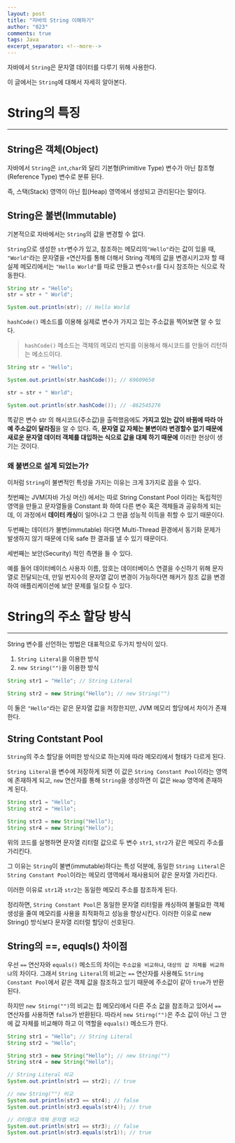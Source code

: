 ```yaml
---
layout: post
title: "자바의 String 이해하기"
author: "023"
comments: true
tags: Java
excerpt_separator: <!--more-->
---
```


자바에서 `String`은 문자열 데이터를 다루기 위해 사용한다. 

이 글에서는 `String`에 대해서 자세히 알아본다.
# String의 특징
<hr>

## String은 객체(Object)
 자바에서 `String`은 `int`,`char`와 달리 기본형(Primitive Type) 변수가 아닌 참조형(Reference Type) 변수로 분류 된다.
 
즉, 스택(Stack) 영역이 아닌 힙(Heap) 영역에서 생성되고 관리된다는 말이다.

## String은 불변(Immutable)
기본적으로 자바에서는 `String`의 값을 변경할 수 없다.  

`String`으로 생성한 `str`변수가 있고, 참조하는 메모리의`"Hello"`라는 값이 있을 때, `"World"`라는 문자열을 `+`연산자를 통해 더해서 String 객체의 값을 변경시키고자 할 때 실제 메모리에서는 `"Hello World"`를 따로 만들고 변수`str`를 다시 참조하는 식으로 작동한다.
```java
String str = "Hello";
str = str + " World";

System.out.println(str); // Hello World
```

`hashCode()` 메소드를 이용해 실제로 변수가 가지고 있는 주소값을 찍어보면 알 수 있다.
> `hashCode()` 메소드는 객체의 메모리 번지를 이용해서 해시코드를 만들어 리턴하는 메소드이다.

```java
String str = "Hello";

System.out.println(str.hashCode()); // 69609650

str = str + " World";

System.out.println(str.hashCode()); // -862545276
```
똑같은 변수 str 의 해시코드(주소값)을 출력했음에도 **가지고 있는 값이 바뀜에 따라 아예 주소값이 달라짐**을 알 수 있다.
즉, **문자열 값 자체는 불변이라 변경할수 없기 때문에 새로운 문자열 데이터 객체를 대입하는 식으로 값을 대체 하기 때문에** 이러한 현상이 생기는 것이다.

### 왜 불변으로 설계 되었는가?
이처럼 `String`이 불변적인 특성을 가지는 이유는 크게 3가지로 꼽을 수 있다.

첫번째는 JVM(자바 가싱 머신) 에서는 따로 String Constant Pool 이라는 독립적인 영역을 만들고 문자열들을 Constant 화 하여 다른 변수 혹은 객체들과 공유하게 되는데, 이 과정에서 **데이터 캐싱**이 일어나고 그 만큼 성능적 이득을 취할 수 있기 때문이다.

두번째는 데이터가 불변(immutable) 하다면 Multi-Thread 환경에서 동기화 문제가 발생하지 않기 때문에 더욱 safe 한 결과를 낼 수 있기 때문이다.

세번째는 보안(Security) 적인 측면을 들 수 있다.

예를 들어 데이터베이스 사용자 이름, 암호는 데이터베이스 연결을 수신하기 위해 문자열로 전달되는데, 만일 번지수의 문자열 값이 변경이 가능하다면 해커가 참조 값을 변경하여 애플리케이션에 보안 문제를 일으킬 수 있다.

# String의 주소 할당 방식
<hr>

String 변수를 선언하는 방법은 대표적으로 두가지 방식이 있다.

1. `String Literal`을 이용한 방식
2. `new String("")`을 이용한 방식

```java
String str1 = "Hello"; // String Literal

String str2 = new String("Hello"); // new String("")
```
이 둘은 `"Hello"`라는 같은 문자열 값을 저장한지만, JVM 메모리 할당에서 차이가 존재한다.

## String Contstant Pool
`String`의 주소 할당을 어떠한 방식으로 하는지에 따라 메모리에서 형태가 다르게 된다.

`String Literal`을 변수에 저장하게 되면 이 값은 `String Constant Pool`이라는 영역에 존재하게 되고, `new` 연산자를 통해 `String`을 생성하면 이 값은 `Heap` 영역에 존재하게 된다.

```java
String str1 = "Hello";
String str2 = "Hello";

String str3 = new String("Hello");
String str4 = new String("Hello");
```

위의 코드를 실행하면 문자열 리터럴 값으로 두 변수 `str1`, `str2`가 같은 메모리 주소를 가리킨다.

그 이유는 `String`이 불변(immutable)하다는 특성 덕분에, 동일한 `String Literal`은 `String Constant Pool`이라는 메모리 영역에서 재사용되어 같은 문자열 가리킨다.

이러한 이유로 `str1`과 `str2`는 동일한 메모리 주소를 참조하게 된다. 

정리하면, `String Constant Pool`은 동일한 문자열 리터럴을 캐싱하여 불필요한 객체 생성을 줄여 메모리를 사용을 최적화하고 성능을 향상시킨다.
이러한 이유로 new String() 방식보다 문자열 리터럴 할당이 선호된다.

## String의 ==, equqls() 차이점
 우선 `==` 연산자와 `equals()` 메소드의 차이는 `주소값을 비교하냐`, `대상의 값 자체를 비교하냐`의 차이다.
그래서 `String Literal`의 비교는 `==` 연산자를 사용해도 `String Constant Pool`에서 같은 객체 값을 참조하고 있기 때문에 주소값이 같아 `true`가 반환된다.

하지만 `new Stirng("")`의 비교는 힙 메모리에서 다른 주소 값을 참조하고 있어서 `==` 연산자를 사용하면 `false`가 반환된다. 따라서 `new Stirng("")`은 주소 값이 아닌 그 안에 값 자체를 비교해야 하고 이 역할을 `equals()` 메소드가 한다.
```java
String str1 = "Hello"; // String Literal
String str2 = "Hello";

String str3 = new String("Hello"); // new String("")
String str4 = new String("Hello");

// String Literal 비교
System.out.println(str1 == str2); // true

// new String("") 비교
System.out.println(str3 == str4); // false
System.out.println(str3.equals(str4)); // true

// 리터럴과 객체 문자열 비교
System.out.println(str1 == str3); // false
System.out.println(str3.equals(str1)); // true
```

